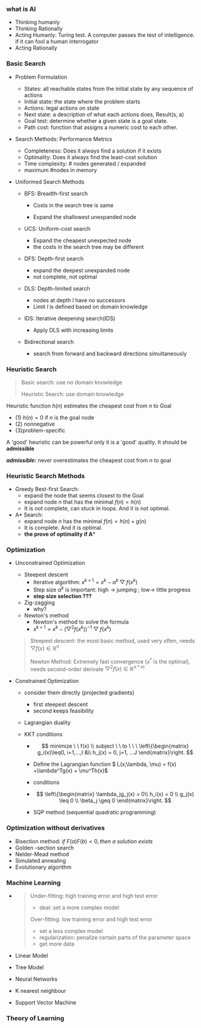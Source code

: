 ### what is AI

- Thinking humanly
- Thinking Rationally
- Acting Humanly:  Turing test.  A computer passes the test of intelligence. if it can fool a human interrogator
- Acting Rationally

### Basic Search

- Problem Formulation

  - States: all reachable states from the initial state by any sequence of actions
  - Initial state: the state where the problem starts
  - Actions: legal actions on state
  - Next state: a description of what each actions does, Result(s, a)
  - Goal test: determine whether a given state is a goal state.
  - Path cost: function that assigns a numeric cost to each other.

- Search Methods: Performance Metrics

  - Completeness: Does it always find a solution if it exists
  - Optimality: Does it always find the least-cost solution
  - Time complexity: # nodes generated / expanded
  - maximum #nodes in memory

- Uniformed Search Methods

  - BFS: Breadth-first search

    - Costs in the search tree is same


    - Expand the shallowest unexpanded node

  - UCS: Uniform-cost search

    - Expand the cheapest unexpected node
    - the costs in the search tree may be different 

  - DFS: Depth-first search

    - expand the deepest unexpanded node
    - not complete, not optimal 

  - DLS: Depth-limited search

    - nodes at depth $l$ have no successors
    - Limit $l$ is defined based on domain knowledge

  - IDS: Iterative deepening search(IDS)

    - Apply DLS with increasing limits

  - Bidirectional search

    - search from forward and backward directions simultaneously 

### Heuristic Search

> Basic search:  use no domain knowledge
>
> Heuristic Search: use domain knowledge

Heuristic function $h(n)$ estimates the cheapest cost from $n$ to Goal

- (1)  $h(n) = 0$ if $n$ is the goal node
- (2) nonnegative
- (3)problem-specific

A 'good' heuristic can be powerful only it is a 'good' quality. It should be **admissible**

***admissible:*** never overestimates the cheapest cost from $n$ to goal

### Heuristic Search Methods

- Greedy Best-first Search: 
  - expand the node that seems closest to the Goal
  - expand node $n$ that has the minimal $f(n) = h(n)$
  - It is not complete, can stuck in loops.  And it is not optimal.
- A*  Search:
  - expand node $n$ has the minimal $f(n) = h(n) + g(n)$
  - It is complete. And it is optimal. 
  - **the prove of optimality if A***

### Optimization

- Unconstrained Optimization

  - Steepest descent
    - Iterative algorithm: $x^{k+1} = x^k - \alpha^{k}\bigtriangledown f(x^k)$
    - Step size $\alpha^k$ is important:  high -> jumping ; low-> little progress
    - **step size selection ???**
  - Zig-zagging
    - why?
  - Newton's method
    - Newton's method to solve the formula
    - $x^{k+1} = x^k - (\bigtriangledown ^2f(x^k))^{-1}\bigtriangledown f(x^k)$  

  > Steepest descent: the most basic method,  used very often,  needs $\bigtriangledown f(x) \in \mathbb R^{n}$
  >
  > Newton Method: Extremely fast convergence ($x^*$ is the optimal),  needs second-order derivate $\bigtriangledown ^2f(x)\in \mathbb R^{n*m}$ 

- Constrained Optimization

  - consider them directly (projected gradients)

    - first steepest descent 
    - second keeps feasibility

  - Lagrangian duality 

  - KKT conditions

    - $$
      minimize \ \ f(x) \\
      subject \ \ to \ \ \ 
      \left\{\begin{matrix}
      g_i(x)\leq0, i=1,...,I 
      &\\ h_j(x) = 0, j=1, ...J 
      \end{matrix}\right.
      $$

    - Define the Lagrangian function $ L(x;\lambda, \mu) = f(x) +\lambda^Tg(x) + \mu^Th(x)$

    - conditions 

    - $$
      \left\{\begin{matrix}
      \lambda_jg_j(x) = 0\\
      h_i(x) = 0 \\
      g_j(x) \leq 0 \\
      \beta_j \geq 0
      \end{matrix}\right.
      $$

    - SQP method (sequential quadratic programming)

### Optimization without derivatives

- Bisection method: $if\ F(a)F(b) < 0, then\ a\ solution\ exists$
- Golden -section search 
- Nelder-Mead method
- Simulated annealing 
- Evolutionary algorithm

### Machine Learning

- > Under-fitting:  high training error and high test error
  >
  > - deal:  set a more complex model
  >
  > Over-fitting: low training error and high test error
  >
  > - set a less complex model
  > - regularization: penalize certain parts of the parameter space
  > - get more data

- Linear Model

- Tree Model

- Neural Networks

- K nearest neighbour

- Support Vector Machine 

### Theory of Learning

